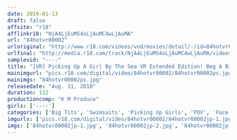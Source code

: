 ```yaml
---
date: 2019-01-13
draft: false
affsite: "r18"
afflinkr18: "NjA4LjEuMS4xLjAuMC4wLjAuMA"
url: "84hotvr00002"
urloriginal: "http://www.r18.com/videos/vod/movies/detail/-/id=84hotvr00002"
urlfinal: "http://media.r18.com/track/NjA4LjEuMS4xLjAuMC4wLjAuMA/videos/vod/movies/detail/-/id=84hotvr00002"
samplevid: "----"
title: "[VR] Picking Up A Girl By The Sea VR Extended Edition! Beg A Bikini-clad Girl With Huge Tits Who's A Pushover To Sit On Your Face Until She Comes And Then Creampie Her! A Special Featuring 2 Brand New Videos!!"
mainimgurl: "pics.r18.com/digital/video/84hotvr00002/84hotvr00002ps.jpg"
mainimgs: "84hotvr00002ps.jpg"
releasedate: "Aug. 31, 2018"
duration: 132
productioncomp: "K M Produce"
girls: ['----']
categories: ['Big Tits', 'Swimsuits', 'Picking Up Girls', 'POV', 'Face Sitting', 'VR Exclusive']
imgurls: ['pics.r18.com/digital/video/84hotvr00002/84hotvr00002jp-1.jpg', 'pics.r18.com/digital/video/84hotvr00002/84hotvr00002jp-2.jpg', 'pics.r18.com/digital/video/84hotvr00002/84hotvr00002jp-3.jpg', 'pics.r18.com/digital/video/84hotvr00002/84hotvr00002jp-4.jpg', 'pics.r18.com/digital/video/84hotvr00002/84hotvr00002jp-5.jpg', 'pics.r18.com/digital/video/84hotvr00002/84hotvr00002jp-6.jpg', 'pics.r18.com/digital/video/84hotvr00002/84hotvr00002jp-7.jpg', 'pics.r18.com/digital/video/84hotvr00002/84hotvr00002jp-8.jpg', 'pics.r18.com/digital/video/84hotvr00002/84hotvr00002jp-9.jpg', 'pics.r18.com/digital/video/84hotvr00002/84hotvr00002jp-10.jpg', 'pics.r18.com/digital/video/84hotvr00002/84hotvr00002jp-11.jpg', 'pics.r18.com/digital/video/84hotvr00002/84hotvr00002jp-12.jpg', 'pics.r18.com/digital/video/84hotvr00002/84hotvr00002jp-13.jpg', 'pics.r18.com/digital/video/84hotvr00002/84hotvr00002jp-14.jpg', 'pics.r18.com/digital/video/84hotvr00002/84hotvr00002jp-15.jpg', 'pics.r18.com/digital/video/84hotvr00002/84hotvr00002jp-16.jpg', 'pics.r18.com/digital/video/84hotvr00002/84hotvr00002jp-17.jpg', 'pics.r18.com/digital/video/84hotvr00002/84hotvr00002jp-18.jpg', 'pics.r18.com/digital/video/84hotvr00002/84hotvr00002jp-19.jpg', 'pics.r18.com/digital/video/84hotvr00002/84hotvr00002jp-20.jpg']
imgs: ['84hotvr00002jp-1.jpg', '84hotvr00002jp-2.jpg', '84hotvr00002jp-3.jpg', '84hotvr00002jp-4.jpg', '84hotvr00002jp-5.jpg', '84hotvr00002jp-6.jpg', '84hotvr00002jp-7.jpg', '84hotvr00002jp-8.jpg', '84hotvr00002jp-9.jpg', '84hotvr00002jp-10.jpg', '84hotvr00002jp-11.jpg', '84hotvr00002jp-12.jpg', '84hotvr00002jp-13.jpg', '84hotvr00002jp-14.jpg', '84hotvr00002jp-15.jpg', '84hotvr00002jp-16.jpg', '84hotvr00002jp-17.jpg', '84hotvr00002jp-18.jpg', '84hotvr00002jp-19.jpg', '84hotvr00002jp-20.jpg']
---
```


